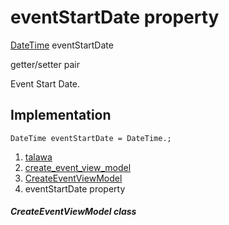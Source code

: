 
<div>

# eventStartDate property

</div>


[DateTime](https://api.flutter.dev/flutter/dart-core/DateTime-class.html)
eventStartDate


getter/setter pair




Event Start Date.



## Implementation

``` language-dart
DateTime eventStartDate = DateTime.;
```







1.  [talawa](../../index.html)
2.  [create_event_view_model](../../view_model_after_auth_view_models_event_view_models_create_event_view_model/)
3.  [CreateEventViewModel](../../view_model_after_auth_view_models_event_view_models_create_event_view_model/CreateEventViewModel-class.html)
4.  eventStartDate property

##### CreateEventViewModel class







